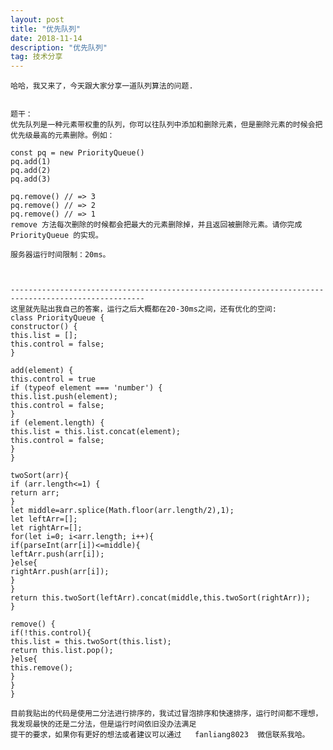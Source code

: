 ```yaml
---
layout: post
title: "优先队列"
date: 2018-11-14
description: "优先队列"
tag: 技术分享
---
```

    哈哈，我又来了，今天跟大家分享一道队列算法的问题.


    题干：
    优先队列是一种元素带权重的队列，你可以往队列中添加和删除元素，但是删除元素的时候会把优先级最高的元素删除。例如：

    const pq = new PriorityQueue()
    pq.add(1)
    pq.add(2)
    pq.add(3)

    pq.remove() // => 3
    pq.remove() // => 2
    pq.remove() // => 1
    remove 方法每次删除的时候都会把最大的元素删除掉，并且返回被删除元素。请你完成 PriorityQueue 的实现。

    服务器运行时间限制：20ms。



    ----------------------------------------------------------------------------------------------------
    这里就先贴出我自己的答案，运行之后大概都在20-30ms之间，还有优化的空间:
    class PriorityQueue {
    constructor() {
    this.list = [];
    this.control = false;
    }

    add(element) {
    this.control = true
    if (typeof element === 'number') {
    this.list.push(element);
    this.control = false;
    }
    if (element.length) {
    this.list = this.list.concat(element);
    this.control = false;
    }
    }

    twoSort(arr){
    if (arr.length<=1) {
    return arr;
    }
    let middle=arr.splice(Math.floor(arr.length/2),1);
    let leftArr=[];
    let rightArr=[];
    for(let i=0; i<arr.length; i++){
    if(parseInt(arr[i])<=middle){
    leftArr.push(arr[i]);
    }else{
    rightArr.push(arr[i]);
    }
    }
    return this.twoSort(leftArr).concat(middle,this.twoSort(rightArr));
    }

    remove() {
    if(!this.control){
    this.list = this.twoSort(this.list);
    return this.list.pop();
    }else{
    this.remove();
    }
    }
    }

    目前我贴出的代码是使用二分法进行排序的，我试过冒泡排序和快速排序，运行时间都不理想，我发现最快的还是二分法，但是运行时间依旧没办法满足
    提干的要求，如果你有更好的想法或者建议可以通过   fanliang8023  微信联系我哈。


